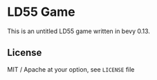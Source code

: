 # LD55 Game

This is an untitled LD55 game written in bevy 0.13. 

## License

MIT / Apache at your option, see `LICENSE` file